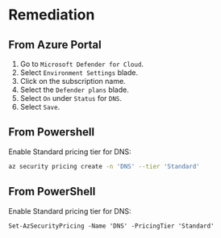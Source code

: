 # Remediation

## From Azure Portal

1. Go to `Microsoft Defender for Cloud`.
2. Select `Environment Settings` blade.
3. Click on the subscription name.
4. Select the `Defender plans` blade.
5. Select `On` under `Status` for `DNS`.
6. Select `Save`.

## From Powershell

Enable Standard pricing tier for DNS:

```sh
az security pricing create -n 'DNS' --tier 'Standard'
```

## From PowerShell

Enable Standard pricing tier for DNS:

```ps
Set-AzSecurityPricing -Name 'DNS' -PricingTier 'Standard'
```
